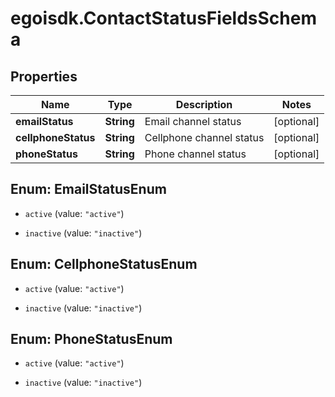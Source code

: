# egoisdk.ContactStatusFieldsSchema

## Properties

Name | Type | Description | Notes
------------ | ------------- | ------------- | -------------
**emailStatus** | **String** | Email channel status | [optional] 
**cellphoneStatus** | **String** | Cellphone channel status | [optional] 
**phoneStatus** | **String** | Phone channel status | [optional] 



## Enum: EmailStatusEnum


* `active` (value: `"active"`)

* `inactive` (value: `"inactive"`)





## Enum: CellphoneStatusEnum


* `active` (value: `"active"`)

* `inactive` (value: `"inactive"`)





## Enum: PhoneStatusEnum


* `active` (value: `"active"`)

* `inactive` (value: `"inactive"`)




